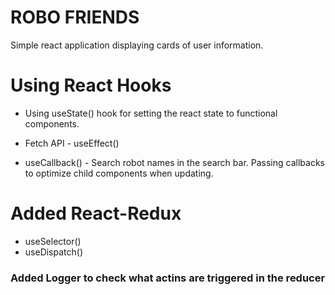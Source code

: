 # ROBO FRIENDS

Simple react application displaying cards of user information.

# Using React Hooks 

* Using useState() hook for setting the react state to functional components.

* Fetch API - useEffect() 

* useCallback() - Search robot names in the search bar. Passing callbacks to optimize child components when updating.

# Added React-Redux 

* useSelector()
* useDispatch()

### Added Logger to check what actins are triggered in the reducer 